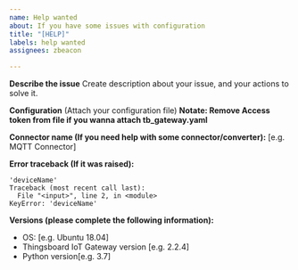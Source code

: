 ```yaml
---
name: Help wanted
about: If you have some issues with configuration
title: "[HELP]"
labels: help wanted
assignees: zbeacon

---
```


**Describe the issue**
Create description about your issue, and your actions to solve it.


**Configuration** (Attach your configuration file)
**Notate: Remove Access token from file if you wanna attach tb_gateway.yaml**


**Connector name (If you need help with some connector/converter):**
[e.g. MQTT Connector]


**Error traceback (If it was raised):**
```
'deviceName'
Traceback (most recent call last):
  File "<input>", line 2, in <module>
KeyError: 'deviceName'
```


**Versions (please complete the following information):**
 - OS: [e.g. Ubuntu 18.04]
 - Thingsboard IoT Gateway version [e.g. 2.2.4]
 - Python version[e.g. 3.7]
